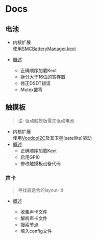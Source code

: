 # Docs

## 电池
+ 内核扩展  
使用[SMCBatteryManager.kext](https://github.com/acidanthera/VirtualSMC)

+ [概述](battery.md)
   + 正确顺序加载Kext
   + 拆分大于16位的寄存器
   + 修正DSDT错误
   + Mutex置零

## 触摸板
> 注: 驱动触摸板需先驱动电池
+ 内核扩展  
使用[VoodooI2C](https://github.com/VoodooI2C/VoodooI2C)及其卫星(satellite)驱动
+ [概述](i2c.md)
   + 正确顺序加载Kext
   + 启用GPI0
   + 修改触摸板设备代码

### 声卡

> 寻找最适合的layout-id

+ [概述](i2c.md)

   + 收集声卡文件
   + 解析声卡文件
   + 搜索节点
   + 填入config文件